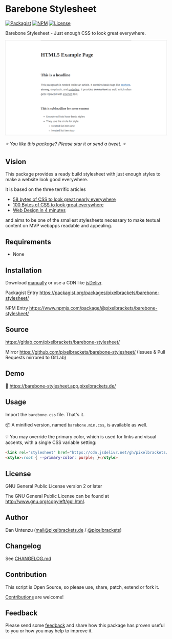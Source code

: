 # Barebone Stylesheet

[![Packagist](https://img.shields.io/packagist/v/pixelbrackets/barebone-stylesheet.svg?style=flat-square)](https://packagist.org/packages/pixelbrackets/barebone-stylesheet/)
[![NPM](https://img.shields.io/npm/v/@pixelbrackets/barebone-stylesheet.svg?style=flat-square)](https://www.npmjs.com/package/@pixelbrackets/barebone-stylesheet/)
[![License](https://img.shields.io/badge/license-gpl--2.0--or--later-blue.svg?style=flat-square)](https://spdx.org/licenses/GPL-2.0-or-later.html)

Barebone Stylesheet - Just enough CSS to look great everywhere.

![Screenshot](./docs/screenshot.png)

_⭐ You like this package? Please star it or send a tweet. ⭐_

## Vision

This package provides a ready build stylesheet with just enough styles
to make a website look good everywhere.

It is based on the three terrific articles

- [58 bytes of CSS to look great nearly everywhere](https://gist.github.com/JoeyBurzynski/617fb6201335779f8424ad9528b72c41)
- [100 Bytes of CSS to look great everywhere](https://www.swyx.io/css-100-bytes)
- [Web Design in 4 minutes](https://jgthms.com/web-design-in-4-minutes/#share)

and aims to be one of the smallest stylesheets necessary to make textual content on
MVP webapps readable and appealing.

## Requirements

- None

## Installation

Download [manually](https://gitlab.com/pixelbrackets/barebone-stylesheet/-/raw/master/dist/barebone.css?inline=false)
or use a CDN like [jsDelivr](https://cdn.jsdelivr.net/gh/pixelbrackets/barebone-stylesheet/dist/barebone.min.css).

Packagist Entry https://packagist.org/packages/pixelbrackets/barebone-stylesheet/

NPM Entry https://www.npmjs.com/package/@pixelbrackets/barebone-stylesheet/

## Source

https://gitlab.com/pixelbrackets/barebone-stylesheet/

Mirror https://github.com/pixelbrackets/barebone-stylesheet/ (Issues & Pull Requests
mirrored to GitLab)

## Demo

🚀 https://barebone-stylesheet.app.pixelbrackets.de/

## Usage

Import the `barebone.css` file. That's it.

📦 A minified version, named `barebone.min.css`, is available as well.

💡 You may override the primary color, which is used for links and visual accents,
with a single CSS variable setting:

```html
<link rel="stylesheet" href="https://cdn.jsdelivr.net/gh/pixelbrackets/barebone-stylesheet/dist/barebone.min.css" />
<style>:root { --primary-color: purple; }</style>
```

## License

GNU General Public License version 2 or later

The GNU General Public License can be found at http://www.gnu.org/copyleft/gpl.html.

## Author

Dan Untenzu (<mail@pixelbrackets.de> / [@pixelbrackets](https://pixelbrackets.de))

## Changelog

See [CHANGELOG.md](./CHANGELOG.md)

## Contribution

This script is Open Source, so please use, share, patch, extend or fork it.

[Contributions](./CONTRIBUTING.md) are welcome!

## Feedback

Please send some [feedback](https://pixelbrackets.de/) and share how this
package has proven useful to you or how you may help to improve it.
